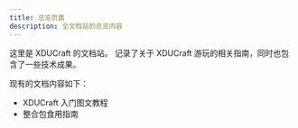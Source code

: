 ```yaml
---
title: 总览页面
description: 全文档站的总览内容
---
```


这里是 XDUCraft 的文档站。
记录了关于 XDUCraft 游玩的相关指南，同时也包含了一些技术成果。

现有的文档内容如下：
- XDUCraft 入门图文教程
- 整合包食用指南